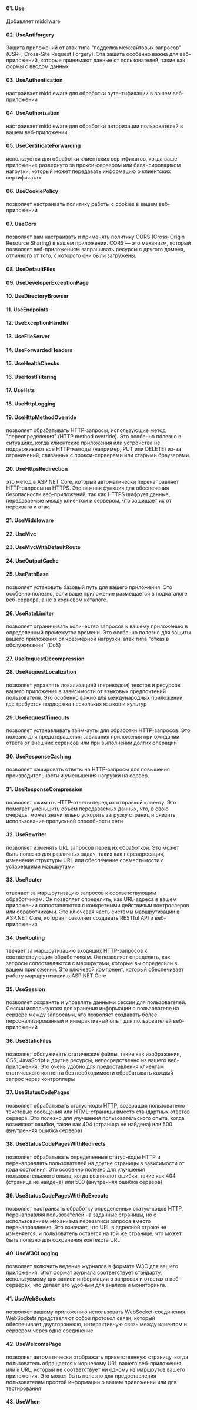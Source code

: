 #### 01. Use
Добавляет middlware

#### 02. UseAntiforgery
Защита приложений от атак типа "подделка межсайтовых запросов" (CSRF, Cross-Site Request Forgery). Эта защита особенно важна для веб-приложений, которые принимают данные от пользователей, такие как формы с вводом данных

#### 03. UseAuthentication
 настраивает middleware для обработки аутентификации в вашем веб-приложении

#### 04. UseAuthorization
настраивает middleware для обработки авторизации пользователей в вашем веб-приложении

#### 05. UseCertificateForwarding
используется для обработки клиентских сертификатов, когда ваше приложение развернуто за прокси-сервером или балансировщиком нагрузки, который может передавать информацию о клиентских сертификатах.

#### 06. UseCookiePolicy
позволяет настраивать политику работы с cookies в вашем веб-приложении

#### 07. UseCors
позволяет вам настраивать и применять политику CORS (Cross-Origin Resource Sharing) в вашем приложении. CORS — это механизм, который позволяет веб-приложениям запрашивать ресурсы с другого домена, отличного от того, с которого они были загружены.

#### 08. UseDefaultFiles

#### 09. UseDeveloperExceptionPage

#### 10. UseDirectoryBrowser

#### 11. UseEndpoints

#### 12. UseExceptionHandler

#### 13. UseFileServer

#### 14. UseForwardedHeaders

#### 15. UseHealthChecks

#### 16. UseHostFiltering

#### 17. UseHsts

#### 18. UseHttpLogging

#### 19. UseHttpMethodOverride
позволяет обрабатывать HTTP-запросы, использующие метод "переопределения" (HTTP method override). Это особенно полезно в ситуациях, когда клиентские приложения или устройства не поддерживают все HTTP-методы (например, PUT или DELETE) из-за ограничений, связанных с прокси-серверами или старыми браузерами.

#### 20. UseHttpsRedirection
это метод в ASP.NET Core, который автоматически перенаправляет HTTP-запросы на HTTPS. Это важная функция для обеспечения безопасности веб-приложений, так как HTTPS шифрует данные, передаваемые между клиентом и сервером, что защищает их от перехвата и атак.

#### 21. UseMiddleware

#### 22. UseMvc

#### 23. UseMvcWithDefaultRoute

#### 24. UseOutputCache

#### 25. UsePathBase
позволяет установить базовый путь для вашего приложения. Это особенно полезно, если ваше приложение размещается в подкаталоге веб-сервера, а не в корневом каталоге.

#### 26. UseRateLimiter
позволяет ограничивать количество запросов к вашему приложению в определенный промежуток времени. Это особенно полезно для защиты вашего приложения от чрезмерной нагрузки, атак типа "отказ в обслуживании" (DoS)

#### 27. UseRequestDecompression

#### 28. UseRequestLocalization
позволяет управлять локализацией (переводом) текстов и ресурсов вашего приложения в зависимости от языковых предпочтений пользователя. Это особенно важно для международных приложений, где требуется поддержка нескольких языков и культур

#### 29. UseRequestTimeouts
позволяет устанавливать тайм-ауты для обработки HTTP-запросов. Это полезно для предотвращения зависания приложения при ожидании ответа от внешних сервисов или при выполнении долгих операций

#### 30. UseResponseCaching
позволяет кэшировать ответы на HTTP-запросы для повышения производительности и уменьшения нагрузки на сервер.

#### 31. UseResponseCompression
позволяет сжимать HTTP-ответы перед их отправкой клиенту. Это помогает уменьшить объем передаваемых данных, что, в свою очередь, может значительно ускорить загрузку страниц и снизить использование пропускной способности сети

#### 32. UseRewriter
позволяет изменять URL запросов перед их обработкой. Это может быть полезно для различных задач, таких как переадресация, изменение структуры URL или обеспечение совместимости с устаревшими маршрутами

#### 33. UseRouter
отвечает за маршрутизацию запросов к соответствующим обработчикам. Он позволяет определить, как URL-адреса в вашем приложении сопоставляются с конкретными действиями контроллеров или обработчиками. Это ключевая часть системы маршрутизации в ASP.NET Core, которая позволяет создавать RESTful API и веб-приложения

#### 34. UseRouting
твечает за маршрутизацию входящих HTTP-запросов к соответствующим обработчикам. Он позволяет определять, как запросы сопоставляются с маршрутами, которые вы определили в вашем приложении. Это ключевой компонент, который обеспечивает работу маршрутизации в ASP.NET Core

#### 35. UseSession
позволяет сохранять и управлять данными сессии для пользователей. Сессии используются для хранения информации о пользователе на сервере между запросами, что позволяет создавать более персонализированный и интерактивный опыт для пользователей веб-приложений

#### 36. UseStaticFiles
 позволяет обслуживать статические файлы, такие как изображения, CSS, JavaScript и другие ресурсы, непосредственно из вашего веб-приложения. Это очень удобно для предоставления клиентам статического контента без необходимости обрабатывать каждый запрос через контроллеры
 
#### 37. UseStatusCodePages
позволяет обрабатывать статус-коды HTTP, возвращая пользователю текстовые сообщения или HTML-страницы вместо стандартных ответов сервера. Это полезно для улучшения пользовательского опыта, когда возникают ошибки, такие как 404 (страница не найдена) или 500 (внутренняя ошибка сервера)

#### 38. UseStatusCodePagesWithRedirects
позволяет обрабатывать определенные статус-коды HTTP и перенаправлять пользователей на другие страницы в зависимости от кода состояния. Это особенно полезно для улучшения пользовательского опыта, когда возникают ошибки, такие как 404 (страница не найдена) или 500 (внутренняя ошибка сервера)

#### 39. UseStatusCodePagesWithReExecute
позволяет настраивать обработку определенных статус-кодов HTTP, перенаправляя пользователей на заданные страницы, но с использованием механизма перезаписи запроса вместо перенаправления. Это означает, что URL в адресной строке не изменяется, и пользователь остается на той же странице, что может быть полезно для сохранения контекста URL

#### 40. UseW3CLogging
позволяет включить ведение журналов в формате W3C для вашего приложения. Этот формат журнала соответствует стандарту, используемому для записи информации о запросах и ответах в веб-серверах, что делает его удобным для анализа и мониторинга.

#### 41. UseWebSockets
позволяет вашему приложению использовать WebSocket-соединения. WebSockets представляют собой протокол связи, который обеспечивает двустороннюю, интерактивную связь между клиентом и сервером через одно соединение. 

#### 42. UseWelcomePage
позволяет автоматически отображать приветственную страницу, когда пользователь обращается к корневому URL вашего веб-приложения или к URL, который не соответствует ни одному из маршрутов вашего приложения. Это может быть полезно для предоставления пользователям простой информации о вашем приложении или для тестирования

#### 43. UseWhen
